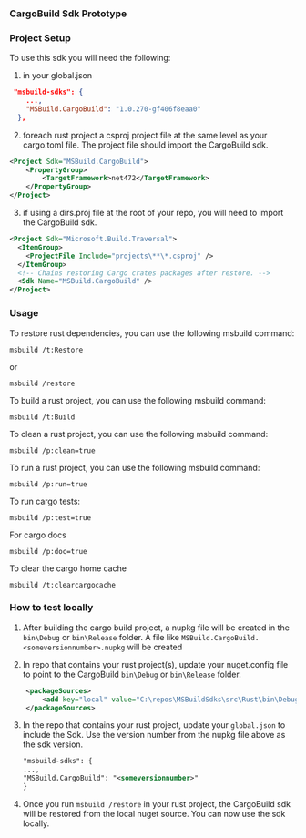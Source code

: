 ### CargoBuild Sdk Prototype

### Project Setup
To use this sdk you will need the following:

1) in your global.json
```json
 "msbuild-sdks": {
    ...,
    "MSBuild.CargoBuild": "1.0.270-gf406f8eaa0"
  },
```

2) foreach rust project a csproj project file at the same level as your cargo.toml file. The project file should import the CargoBuild sdk.
```xml
<Project Sdk="MSBuild.CargoBuild">
    <PropertyGroup>
        <TargetFramework>net472</TargetFramework>
    </PropertyGroup>
</Project>
```

3) if using a dirs.proj file at the root of your repo, you will need to import the CargoBuild sdk.
```xml
<Project Sdk="Microsoft.Build.Traversal">
  <ItemGroup>
    <ProjectFile Include="projects\**\*.csproj" />
  </ItemGroup>
  <!-- Chains restoring Cargo crates packages after restore. -->
  <Sdk Name="MSBuild.CargoBuild" />
</Project>
```

### Usage
To restore rust dependencies, you can use the following msbuild command:
```shell
msbuild /t:Restore
```
or 
```shell
msbuild /restore
``` 

To build a rust project, you can use the following msbuild command:
```shell
msbuild /t:Build
```

To clean a rust project, you can use the following msbuild command:
```shell
msbuild /p:clean=true
```

To run a rust project, you can use the following msbuild command:
```shell
msbuild /p:run=true
```

To run cargo tests:
```shell
msbuild /p:test=true
```

For cargo docs
```shell
msbuild /p:doc=true
```

To clear the cargo home cache
```shell
msbuild /t:clearcargocache
```
### How to test locally

1) After building the cargo build project, a nupkg file will be created in the `bin\Debug` or `bin\Release` folder. A file like `MSBuild.CargoBuild.<someversionnumber>.nupkg` will be created

2) In repo that contains your rust project(s), update your nuget.config file to point to the CargoBuild `bin\Debug` or `bin\Release` folder.

```xml
    <packageSources>
        <add key="local" value="C:\repos\MSBuildSdks\src\Rust\bin\Debug" />
    </packageSources>
 ```
 3) In the repo that contains your rust project, update your `global.json` to include the Sdk. Use the version number from the nupkg file above as the sdk version.
    ```xml
    "msbuild-sdks": {
    ...,
    "MSBuild.CargoBuild": "<someversionnumber>"
    }
    ```
 4) Once you run `msbuild /restore` in your rust project, the CargoBuild sdk will be restored from the local nuget source. You can now use the sdk locally.
